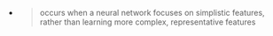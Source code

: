 - >occurs when a neural network focuses on simplistic features, rather than learning more complex, representative features